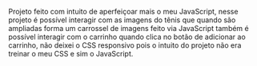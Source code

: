 Projeto feito com intuito de aperfeiçoar mais o meu JavaScript, nesse projeto é possível interagir com as imagens do tênis que quando são ampliadas forma um carrossel de imagens feito via JavaScript  também é possível interagir com o carrinho quando clica no botão de adicionar ao carrinho, não deixei o CSS responsivo pois o intuito do projeto não era treinar o meu CSS e sim o JavaScript.
